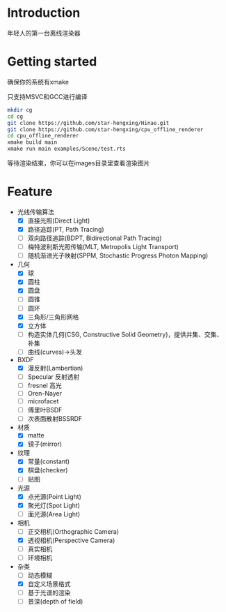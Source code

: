 # Introduction

年轻人的第一台离线渲染器

# Getting started

确保你的系统有xmake

只支持MSVC和GCC进行编译

```bash
mkdir cg
cd cg
git clone https://github.com/star-hengxing/Hinae.git
git clone https://github.com/star-hengxing/cpu_offline_renderer
cd cpu_offline_renderer
xmake build main
xmake run main examples/Scene/test.rts
```

等待渲染结束，你可以在images目录里查看渲染图片

# Feature

* 光线传输算法
    - [x] 直接光照(Direct Light)
    - [x] 路径追踪(PT, Path Tracing)
    - [ ] 双向路径追踪(BDPT, Bidirectional Path Tracing)
    - [ ] 梅特波利斯光照传输(MLT, Metropolis Light Transport)
    - [ ] 随机渐进光子映射(SPPM, Stochastic Progress Photon Mapping)

* 几何
    - [x] 球
    - [x] 圆柱
    - [x] 圆盘
    - [ ] 圆锥
    - [ ] 圆环
    - [x] 三角形/三角形网格
    - [x] 立方体
    - [ ] 构造实体几何(CSG, Constructive Solid Geometry)，提供并集、交集、补集
    - [ ] 曲线(curves)->头发

* BXDF
    - [x] 漫反射(Lambertian)
    - [ ] Specular 反射透射
    - [ ] fresnel 高光
    - [ ] Oren-Nayer
    - [ ] microfacet
    - [ ] 傅里叶BSDF
    - [ ] 次表面散射BSSRDF

* 材质
    - [x] matte
    - [x] 镜子(mirror)

* 纹理
    - [x] 常量(constant)
    - [x] 棋盘(checker)
    - [ ] 贴图

* 光源
    - [x] 点光源(Point Light)
    - [x] 聚光灯(Spot Light)
    - [ ] 面光源(Area Light)

* 相机
    - [ ] 正交相机(Orthographic Camera)
    - [x] 透视相机(Perspective Camera)
    - [ ] 真实相机
    - [ ] 环境相机

* 杂类
    - [ ] 动态模糊
    - [x] 自定义场景格式
    - [ ] 基于光谱的渲染
    - [ ] 景深(depth of field)
